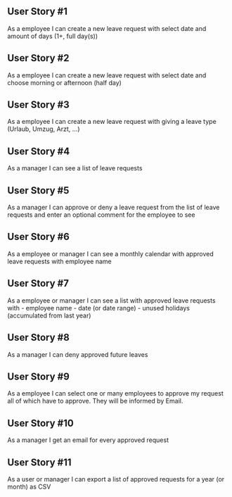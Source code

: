 
## User Story #1
As a employee 
I can create a new leave request 
with select date and amount of days (1+, full day(s)) 

## User Story #2
As a employee 
I can create a new leave request 
with select date and choose morning or afternoon (half day) 

## User Story #3
As a employee 
I can create a new leave request 
with giving a leave type (Urlaub, Umzug, Arzt, ...)

## User Story #4
As a manager 
I can see a list of leave requests 

## User Story #5
As a manager 
I can approve or deny a leave request from the list of leave requests and enter an optional comment for the employee to see

## User Story #6
As a employee or manager
I can see a monthly calendar with approved leave requests with employee name

## User Story #7
As a employee or manager
I can see a list with approved leave requests with 
    - employee name 
    - date (or date range)
    - unused holidays (accumulated from last year)

## User Story #8
As a manager 
I can deny approved future leaves

## User Story #9
As a employee
I can select one or many employees to approve my request all of which have to approve. They will be informed by Email.

## User Story #10
As a manager
I get an email for every approved request

## User Story #11
As a user or manager
I can export a list of approved requests for a year (or month) as CSV